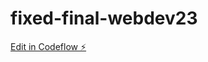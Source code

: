 # fixed-final-webdev23

[Edit in Codeflow ⚡️](https://stackblitz.com/~/github.com/RM-0311/fixed-final-webdev23)